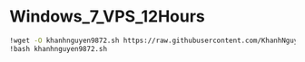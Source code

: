 # Windows_7_VPS_12Hours
```bash
!wget -O khanhnguyen9872.sh https://raw.githubusercontent.com/KhanhNguyen9872/Windows_VPS_Google_Colab/main/khanhnguyen9872.sh
!bash khanhnguyen9872.sh
```
